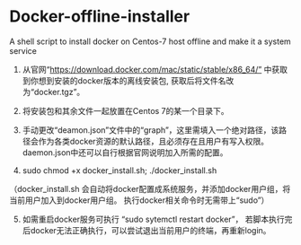 # Docker-offline-installer
A shell script to install docker on Centos-7 host offline and make it a system service 

1. 从官网“https://download.docker.com/mac/static/stable/x86_64/” 中获取到你想到安装的docker版本的离线安装包, 获取后将文件名改为“docker.tgz”。


2. 将安装包和其余文件一起放置在Centos 7的某一个目录下。


3. 手动更改“deamon.json”文件中的“graph”，这里需填入一个绝对路径，该路径会作为各类docker资源的默认路径，且必须存在且用户有写入权限。daemon.json中还可以自行根据官网说明加入所需的配置。


4. sudo chmod +x docker_install.sh;  ./docker_install.sh

（docker_install.sh 会自动将docker配置成系统服务，并添加docker用户组，将当前用户加入到docker用户组。 执行docker相关命令时无需带上“sudo”）


5. 如需重启docker服务可执行 “sudo sytemctl restart docker”， 若脚本执行完后docker无法正确执行，可以尝试退出当前用户的终端，再重新login。
